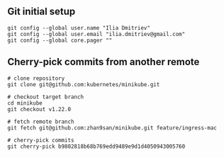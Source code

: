 ## Git initial setup

```shell
git config --global user.name "Ilia Dmitriev"
git config --global user.email "ilia.dmitriev@gmail.com"
git config --global core.pager ""
```

## Cherry-pick commits from another remote

```shell
# clone repository
git clone git@github.com:kubernetes/minikube.git

# checkout target branch
cd minikube
git checkout v1.22.0 

# fetch remote branch
git fetch git@github.com:zhan9san/minikube.git feature/ingress-mac

# cherry-pick commits 
git cherry-pick b9802818b68b769edd9489e9d1d4050943005760
```
